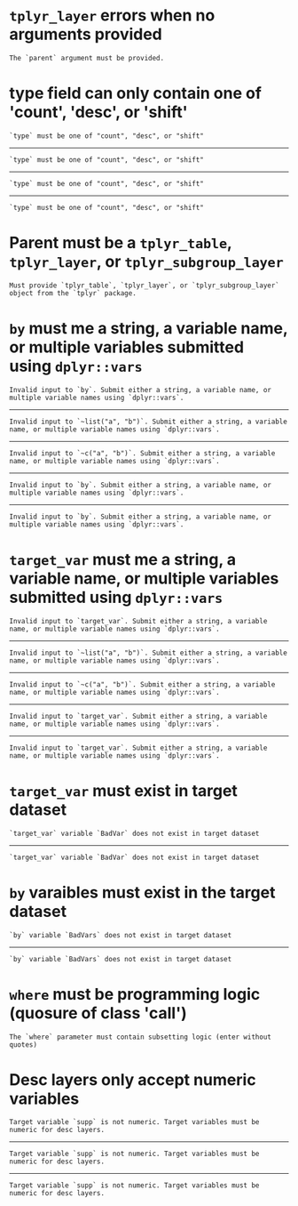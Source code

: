 # `tplyr_layer` errors when no arguments provided

    The `parent` argument must be provided.

# type field can only contain one of 'count', 'desc', or 'shift'

    `type` must be one of "count", "desc", or "shift"

---

    `type` must be one of "count", "desc", or "shift"

---

    `type` must be one of "count", "desc", or "shift"

---

    `type` must be one of "count", "desc", or "shift"

# Parent must be a `tplyr_table`, `tplyr_layer`, or `tplyr_subgroup_layer`

    Must provide `tplyr_table`, `tplyr_layer`, or `tplyr_subgroup_layer` object from the `tplyr` package.

# `by` must me a string, a variable name, or multiple variables submitted using `dplyr::vars`

    Invalid input to `by`. Submit either a string, a variable name, or multiple variable names using `dplyr::vars`.

---

    Invalid input to `~list("a", "b")`. Submit either a string, a variable name, or multiple variable names using `dplyr::vars`.

---

    Invalid input to `~c("a", "b")`. Submit either a string, a variable name, or multiple variable names using `dplyr::vars`.

---

    Invalid input to `by`. Submit either a string, a variable name, or multiple variable names using `dplyr::vars`.

---

    Invalid input to `by`. Submit either a string, a variable name, or multiple variable names using `dplyr::vars`.

# `target_var` must me a string, a variable name, or multiple variables submitted using `dplyr::vars`

    Invalid input to `target_var`. Submit either a string, a variable name, or multiple variable names using `dplyr::vars`.

---

    Invalid input to `~list("a", "b")`. Submit either a string, a variable name, or multiple variable names using `dplyr::vars`.

---

    Invalid input to `~c("a", "b")`. Submit either a string, a variable name, or multiple variable names using `dplyr::vars`.

---

    Invalid input to `target_var`. Submit either a string, a variable name, or multiple variable names using `dplyr::vars`.

---

    Invalid input to `target_var`. Submit either a string, a variable name, or multiple variable names using `dplyr::vars`.

# `target_var` must exist in target dataset

    `target_var` variable `BadVar` does not exist in target dataset

---

    `target_var` variable `BadVar` does not exist in target dataset

# `by` varaibles must exist in the target dataset

    `by` variable `BadVars` does not exist in target dataset

---

    `by` variable `BadVars` does not exist in target dataset

# `where` must be programming logic (quosure of class 'call')

    The `where` parameter must contain subsetting logic (enter without quotes)

# Desc layers only accept numeric variables

    Target variable `supp` is not numeric. Target variables must be numeric for desc layers.

---

    Target variable `supp` is not numeric. Target variables must be numeric for desc layers.

---

    Target variable `supp` is not numeric. Target variables must be numeric for desc layers.

